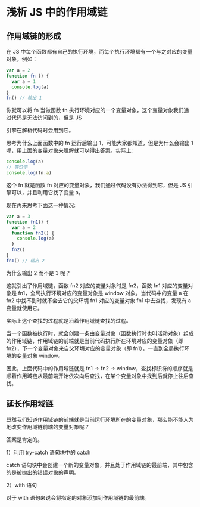 # 浅析 JS 中的作用域链

## 作用域链的形成

在 JS 中每个函数都有自己的执行环境，而每个执行环境都有一个与之对应的变量对象。例如：

```js
var a = 2
function fn () {
  var a = 1
  console.log(a) 
}
fn() // 输出 1
```

你就可以将 fn 当做函数 fn 执行环境对应的一个变量对象，这个变量对象我们通过代码是无法访问到的，但是 JS

 引擎在解析代码时会用到它。

思考为什么上面函数中的 fn 运行后输出 1，可能大家都知道，但是为什么会输出 1 呢，用上面的变量对象来理解就可以得出答案。实际上:

```js
console.log(a)
// 等价于
console.log(fn.a)
```

这个 fn 就是函数 fn 对应的变量对象，我们通过代码没有办法得到它，但是 JS 引擎可以，并且利用它找了变量 a。

现在再来思考下面这一种情况:

```js
var a = 3
function fn1() {
  var a = 2
  function fn2() {
    console.log(a)
  }
  fn2()
}
fn1() // 输出 2
```

为什么输出 2 而不是  3 呢？

这就引出了作用域链，函数 fn2 对应的变量对象时是 fn2，函数 fn1 对应的变量对象是 fn1，全局执行环境对应的变量对象是 window 对象。当代码中的变量 a 在 fn2 中找不到时就不会去它的父环境 fn1 对应的变量对象 fn1 中去查找，发现有 a 变量就使用它。

实际上这个查找的过程就是沿着作用域链查找的过程。

当一个函数被执行时，就会创建一条由变量对象（函数执行时也叫活动对象）组成的作用域链，作用域链的前端就是当前代码执行所在环境对应的变量对象（即 fn2），下一个变量对象来自父环境对应的变量对象（即 fn1），一直到全局执行环境的变量对象 window。

因此，上面代码中的作用域链就是 fn1 -> fn2 -> window，查找标识符的顺序就是顺着作用域链从最前端开始依次向后查找，在某个变量对象中找到后就停止往后查找。

## 延长作用域链

既然我们知道作用域链的前端就是当前运行环境所在的变量对象，那么能不能人为地改变作用域链前端的变量对象呢？

答案是肯定的。

1）利用 try-catch 语句块中的 catch

catch 语句块中会创建一个新的变量对象，并且处于作用域链的最前端，其中包含的是被抛出的错误对象的声明。

2）with 语句

对于 with 语句来说会将指定的对象添加到作用域链的最前端。

